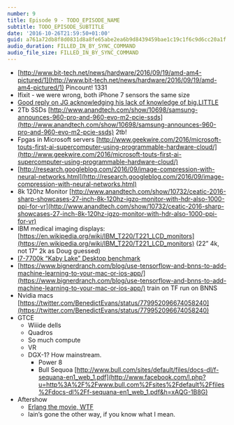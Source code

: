 ```yaml
---
number: 9
title: Episode 9 - TODO_EPISODE_NAME
subtitle: TODO_EPISODE_SUBTITLE
date: '2016-10-26T21:59:50+01:00'
guid: a761a72db8f8d0831d8a8fe65abe2ea6b9d8439459bae1c19c1f6c9d6cc20a1f
audio_duration: FILLED_IN_BY_SYNC_COMMAND
audio_file_size: FILLED_IN_BY_SYNC_COMMAND
---
```


- [http://www.bit-tech.net/news/hardware/2016/09/19/amd-am4-pictured/1](http://www.bit-tech.net/news/hardware/2016/09/19/amd-am4-pictured/1) Pincount! 1331
- Ifixit - we were wrong, both iPhone 7 sensors the same size
- [Good reply on JG acknowledging his lack of knowledge of big.LITTLE ](https://twitter.com/EmperiorEric/status/776955409978589185)
- 2Tb SSDs [http://www.anandtech.com/show/10698/samsung-announces-960-pro-and-960-evo-m2-pcie-ssds](http://www.anandtech.com/show/10698/samsung-announces-960-pro-and-960-evo-m2-pcie-ssds) 2tb!
- Fpgas in Microsoft servers [http://www.geekwire.com/2016/microsoft-touts-first-ai-supercomputer-using-programmable-hardware-cloud/](http://www.geekwire.com/2016/microsoft-touts-first-ai-supercomputer-using-programmable-hardware-cloud/)
- [http://research.googleblog.com/2016/09/image-compression-with-neural-networks.html](http://research.googleblog.com/2016/09/image-compression-with-neural-networks.html)
- 8k 120hz Monitor [http://www.anandtech.com/show/10732/ceatic-2016-sharp-showcases-27-inch-8k-120hz-igzo-monitor-with-hdr-also-1000-ppi-for-vr](http://www.anandtech.com/show/10732/ceatic-2016-sharp-showcases-27-inch-8k-120hz-igzo-monitor-with-hdr-also-1000-ppi-for-vr)
- IBM medical imaging displays: [https://en.wikipedia.org/wiki/IBM_T220/T221_LCD_monitors](https://en.wikipedia.org/wiki/IBM_T220/T221_LCD_monitors) (22” 4k, not 17” 2k as Doug guessed)
- [I7-7700k “Kaby Lake” Desktop benchmark](http://browser.primatelabs.com/v4/compute/127756)
- [https://www.bignerdranch.com/blog/use-tensorflow-and-bnns-to-add-machine-learning-to-your-mac-or-ios-app/](https://www.bignerdranch.com/blog/use-tensorflow-and-bnns-to-add-machine-learning-to-your-mac-or-ios-app/) train on TF run on BNNS
- Nvidia macs [https://twitter.com/BenedictEvans/status/779952096674058240](https://twitter.com/BenedictEvans/status/779952096674058240)
- GTCE
    - Wiiide dells
    - Quadros
    - So much compute
    - VR
    - DGX-1? How mainstream.
        - Power 8
        - Bull Sequoa [http://www.bull.com/sites/default/files/docs-dl/f-sequana-en1_web_1.pdf](http://www.facebook.com/l.php?u=http%3A%2F%2Fwww.bull.com%2Fsites%2Fdefault%2Ffiles%2Fdocs-dl%2Ff-sequana-en1_web_1.pdf&h=xAQG-1B8G)
- Aftershow
    - [Erlang the movie, WTF](https://www.youtube.com/watch?v=uKfKtXYLG78)
    - Iain’s gone the other way, if you know what I mean.
